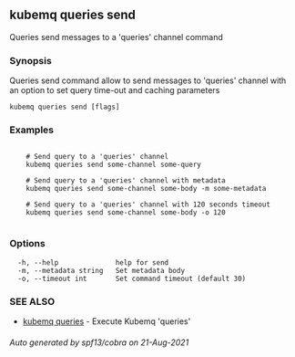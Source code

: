 ## kubemq queries send

Queries send messages to a 'queries' channel command

### Synopsis

Queries send command allow to send messages to 'queries' channel with an option to set query time-out and caching parameters

```
kubemq queries send [flags]
```

### Examples

```

	# Send query to a 'queries' channel
	kubemq queries send some-channel some-query
	
	# Send query to a 'queries' channel with metadata
	kubemq queries send some-channel some-body -m some-metadata
	
	# Send query to a 'queries' channel with 120 seconds timeout
	kubemq queries send some-channel some-body -o 120
	

```

### Options

```
  -h, --help              help for send
  -m, --metadata string   Set metadata body
  -o, --timeout int       Set command timeout (default 30)
```

### SEE ALSO

* [kubemq queries](kubemq_queries.md)	 - Execute Kubemq 'queries'

###### Auto generated by spf13/cobra on 21-Aug-2021
